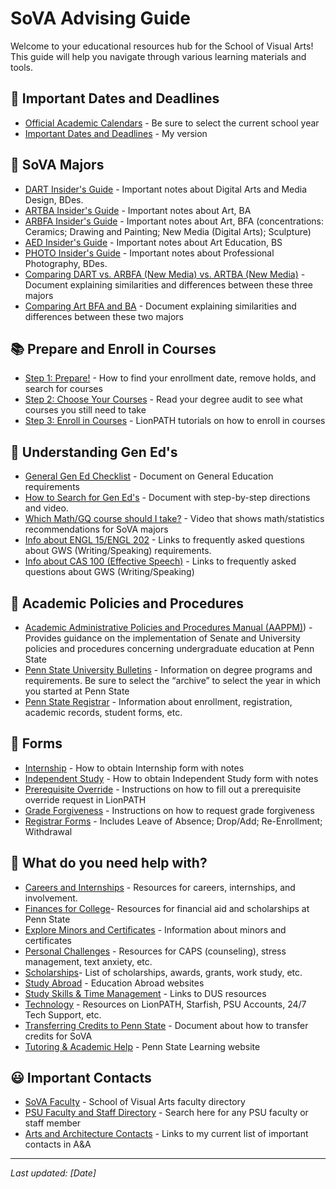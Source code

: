 # SoVA Advising Guide

Welcome to your educational resources hub for the School of Visual Arts! This guide will help you navigate through various learning materials and tools.

## 📅 Important Dates and Deadlines

- [Official Academic Calendars](https://www.registrar.psu.edu/academic-calendars/) - Be sure to select the current school year
- [Important Dates and Deadlines](https://pennstateoffice365-my.sharepoint.com/:w:/g/personal/ect113_psu_edu/EdCVJvE_sw9MpB_crNTzxKUBcCokanQQqJsa7Y0crTYN8A?e=aG7hxJ) - My version

## 🎨 SoVA Majors

- [DART Insider's Guide](https://pennstateoffice365-my.sharepoint.com/:w:/r/personal/ect113_psu_edu/_layouts/15/Doc.aspx?sourcedoc=%7BFF7DCE72-168D-43C6-8FBD-87A510E40065%7D&file=DART%20Insider%27s%20Guide.docx&action=default&mobileredirect=true) - Important notes about Digital Arts and Media Design, BDes.
- [ARTBA Insider's Guide](https://pennstateoffice365-my.sharepoint.com/:w:/r/personal/ect113_psu_edu/_layouts/15/Doc.aspx?sourcedoc=%7B09BA1782-8483-4C09-AE26-56A1663443F7%7D&file=ARTBA%20Insider%27s%20Guide.docx&action=default&mobileredirect=true) - Important notes about Art, BA
- [ARBFA Insider's Guide](https://pennstateoffice365-my.sharepoint.com/:w:/r/personal/ect113_psu_edu/_layouts/15/Doc.aspx?sourcedoc=%7B134691B2-454C-466B-97B1-636CAFE617BF%7D&file=ARBFA%20Insider%27s%20Guide.docx&action=default&mobileredirect=true) - Important notes about Art, BFA (concentrations: Ceramics; Drawing and Painting; New Media (Digital Arts); Sculpture)
- [AED Insider's Guide](https://pennstateoffice365-my.sharepoint.com/:w:/r/personal/ect113_psu_edu/_layouts/15/Doc.aspx?sourcedoc=%7BAB6058D9-245F-4578-B14D-A81834233DDD%7D&file=AED%20Advising%20Insider%27s%20Guide.docx&action=default&mobileredirect=true) - Important notes about Art Education, BS
- [PHOTO Insider's Guide](https://pennstateoffice365-my.sharepoint.com/:w:/r/personal/ect113_psu_edu/_layouts/15/Doc.aspx?sourcedoc=%7BF030B551-F2BE-4164-9AFD-EE713D2532AB%7D&file=PHOTO%20Insider%27s%20Guide.docx&action=default&mobileredirect=true) - Important notes about Professional Photography, BDes.
- [Comparing DART vs. ARBFA (New Media) vs. ARTBA (New Media)](https://pennstateoffice365-my.sharepoint.com/:w:/r/personal/ect113_psu_edu/_layouts/15/Doc.aspx?sourcedoc=%7B2EEE641C-FD5F-405C-8766-CB15D6E7C9D2%7D&file=DART%20vs%20BFA%20vs%20BA.docx&action=default&mobileredirect=true) - Document explaining similarities and differences between these three majors
- [Comparing Art BFA and BA](https://pennstateoffice365-my.sharepoint.com/:w:/r/personal/ect113_psu_edu/_layouts/15/Doc.aspx?sourcedoc=%7B08096FDA-2D22-437D-80D2-5AA04DFCD6E6%7D&file=Comparison%20of%20the%20BA%20and%20BFA%20in%20Art.docx&action=default&mobileredirect=true) - Document explaining similarities and differences between these two majors

## 📚 Prepare and Enroll in Courses

- [Step 1: Prepare!](https://pennstateoffice365-my.sharepoint.com/:w:/g/personal/ect113_psu_edu/ES5s-5bUzt5NgpgXNNonb7UBoiFLoTdrzlIS6mbfhF97VQ?e=XswOzS) - How to find your enrollment date, remove holds, and search for courses
- [Step 2: Choose Your Courses](https://pennstateoffice365-my.sharepoint.com/:w:/g/personal/ect113_psu_edu/ESbh8xRzSJ1CtfEGwYO5H0ABu08vKwhnHIibSd-R2P3xBg?e=tmOAW0) - Read your degree audit to see what courses you still need to take
- [Step 3: Enroll in Courses](https://pennstateoffice365-my.sharepoint.com/:w:/g/personal/ect113_psu_edu/EbeRG7lC6_VLqBExEXJdRl8BK7ROl9kZ3rQWxRWCsAoOow?e=elLgpA) - LionPATH tutorials on how to enroll in courses

## 📘 Understanding Gen Ed's

- [General Gen Ed Checklist](https://pennstateoffice365-my.sharepoint.com/:w:/g/personal/ect113_psu_edu/EcMvB67j6VhModdf34KeF1gBuy_YurOhW_pStFRR2Oi7JQ?e=lXrwen) - Document on General Education requirements
- [How to Search for Gen Ed's](https://pennstateoffice365-my.sharepoint.com/:w:/g/personal/ect113_psu_edu/ETpBLsIIRv9LtW3-nVo4W70BEexLsXQy3QPyiwYyojzzRQ?e=lyHkMe) - Document with step-by-step directions and video.
- [Which Math/GQ course should I take?](https://www.youtube.com/watch?v=ZK4q6fajKmk) - Video that shows math/statistics recommendations for SoVA majors
- [Info about ENGL 15/ENGL 202](https://www.pwr.psu.edu/courses/) - Links to frequently asked questions about GWS (Writing/Speaking) requirements.
- [Info about CAS 100 (Effective Speech)](https://cas.la.psu.edu/undergraduate/cas-100-faq/) - Links to frequently asked questions about GWS (Writing/Speaking)

## 📖 Academic Policies and Procedures

- [Academic Administrative Policies and Procedures Manual (AAPPM)](https://aappm.psu.edu/)) - Provides guidance on the implementation of Senate and University policies and procedures concerning undergraduate education at Penn State
- [Penn State University Bulletins](https://bulletins.psu.edu/) - Information on degree programs and requirements. Be sure to select the “archive” to select the year in which you started at Penn State
- [Penn State Registrar](https://registrar.psu.edu/) - Information about enrollment, registration, academic records, student forms, etc.

## 📝 Forms

- [Internship](https://pennstateoffice365-my.sharepoint.com/:w:/g/personal/ect113_psu_edu/EaUQtmKfQJ9DlHvKCrankzoB0O8q8Exlhf-0B4FcXVzMcQ?e=IpCEgc) - How to obtain Internship form with notes
- [Independent Study](https://pennstateoffice365-my.sharepoint.com/:w:/g/personal/ect113_psu_edu/ERzHyXWdQrlCjoxFxzCWHhQBsmx9pjRnU2sRjhEetSfJaA?e=qR6xBQ) - How to obtain Independent Study form with notes
- [Prerequisite Override](https://pennstateoffice365-my.sharepoint.com/:w:/g/personal/ect113_psu_edu/EWLew8QYq_FGmZbi059XF7UBXbqf6tY2nAIVTwWW1Wvc1A?e=KeMHkj) - Instructions on how to fill out a prerequisite override request in LionPATH
- [Grade Forgiveness](https://www.registrar.psu.edu/grades/grade-forgiveness.cfm) - Instructions on how to request grade forgiveness
- [Registrar Forms](https://www.registrar.psu.edu/student-forms/) - Includes Leave of Absence; Drop/Add; Re-Enrollment; Withdrawal

## 🌼 What do you need help with?

- [Careers and Internships](https://pennstateoffice365-my.sharepoint.com/:w:/g/personal/ect113_psu_edu/EXM3C-W4smRBu7uNeF5jYOgBTbSoPA1-asS9g0At4GJw0Q?e=e9b6Zv) - Resources for careers, internships, and involvement.
- [Finances for College](https://dus.psu.edu/dusuccess/finances-college)- Resources for financial aid and scholarships at Penn State
- [Explore Minors and Certificates](https://pennstateoffice365-my.sharepoint.com/:w:/g/personal/ect113_psu_edu/EZFTGh_FJx5KsGu5fMZbSy8BILTAKDyQBvPPIv-jrZuogw?e=C3q7iO) - Information about minors and certificates
- [Personal Challenges](https://dus.psu.edu/dusuccess/personal-issues) - Resources for CAPS (counseling), stress management, text anxiety, etc.
- [Scholarships](https://pennstateoffice365-my.sharepoint.com/:w:/g/personal/ect113_psu_edu/ETpElDx--dpAg_JE3m6JJHcB30ENY6hyZyaO40D_DMEkqw?e=4zo57z)- List of scholarships, awards, grants, work study, etc.
- [Study Abroad](https://pennstateoffice365-my.sharepoint.com/:w:/g/personal/ect113_psu_edu/EWmzu4u-jAxFjzHkRirvenQB1x6UUE1ad_h3qUZ2nzoJQw?e=CotByT) - Education Abroad websites
- [Study Skills & Time Management](https://dus.psu.edu/dusuccess/study-skills-time-management) - Links to DUS resources
- [Technology](https://dus.psu.edu/dusuccess/technology) - Resources on LionPATH, Starfish, PSU Accounts, 24/7 Tech Support, etc.
- [Transferring Credits to Penn State](https://pennstateoffice365-my.sharepoint.com/:w:/g/personal/ect113_psu_edu/Ec39KnMbLyJCuP--EppN028B4yiU5HJ-EzoTv1lh3_9Rag?e=zUY5Gt) - Document about how to transfer credits for SoVA
- [Tutoring & Academic Help](https://pennstatelearning.psu.edu/) - Penn State Learning website

## 😃 Important Contacts

- [SoVA Faculty](https://arts.psu.edu/directory/faculty?entryId=362897&componentId=362899&category%5Bschool-unit%5D=school-of-visual-arts&search=#channel-listing-362899) - School of Visual Arts faculty directory
- [PSU Faculty and Staff Directory](https://directory.psu.edu/) - Search here for any PSU faculty or staff member
- [Arts and Architecture Contacts](https://pennstateoffice365-my.sharepoint.com/:w:/g/personal/ect113_psu_edu/EUUTV2UiiEJJmUEgmSCfMvwBlNW8lqbGzepzw61-_bG8Wg?e=ARa9BM) - Links to my current list of important contacts in A&A

---

*Last updated: [Date]*
